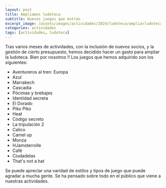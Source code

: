 ```yaml
---
layout: post
title: Ampliamos ludoteca
subtitle: Nuevos juegos que entran
excerpt_image: /assets/images/actividades/2024/ludoteca/ampliarludoteca.jpg
categories: actividades
tags: [actividades, ludoteca]
---
```


Tras varios meses de actividades, con la inclusión de nuevos socios, y la gestión de cierto presupuesto, hemos decidido hacer un gasto para ampliar la ludoteca. Bien por nosotros !! Los juegos que hemos adquirido son los siguientes:
* Aventureros al tren: Europa
* Azul
* Marrakech
* Cascadia
* Pócimas y brebajes
* Identidad secreta
* El Dorado
* Piko Piko
* Heat
* Código secreto
* La tripulación 2
* Calico
* Camel up
* Monza
* HJamsterrolle
* Café
* Ciudadelas
* That's not a hat


Se puede apreciar una varidad de estilos y tipos de juego que puede agradar a mucha gente. Se ha pensado sobre todo en el público que viene a nuestras actividades.
